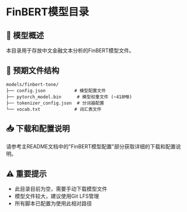 # FinBERT模型目录

## 📖 模型概述

本目录用于存放中文金融文本分析的FinBERT模型文件。

## 📁 预期文件结构

```
models/finbert-tone/
├── config.json           # 模型配置文件
├── pytorch_model.bin      # 模型权重文件 (~418MB)
├── tokenizer_config.json  # 分词器配置
└── vocab.txt             # 词汇表文件
```

## 📥 下载和配置说明

请参考主README文档中的"FinBERT模型配置"部分获取详细的下载和配置说明。

## ⚠️ 重要提示

- 此目录目前为空，需要手动下载模型文件
- 模型文件较大，建议使用Git LFS管理
- 所有脚本已配置为使用此相对路径
